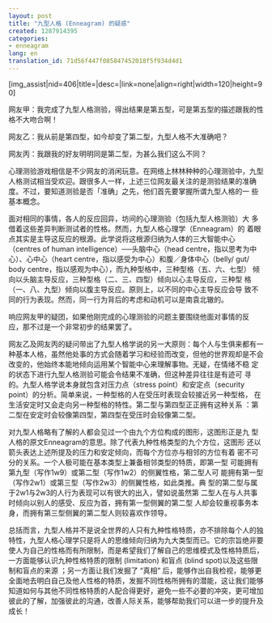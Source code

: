```yaml
---
layout: post
title: "九型人格 (Enneagram) 的疑惑"
created: 1287914395
categories:
- enneagram
lang: en
translation_id: 71d56f447f085847452018f5f934d4d1
---
```

<!--break-->
[img_assist|nid=406|title=|desc=|link=none|align=right|width=120|height=90]<p>网友甲：我完成了九型人格测验，得出结果是第五型，可是第五型的描述跟我的性格不大吻合啊！</p>
<p>网友乙：我从前是第四型，如今却变了第二型，九型人格不大准确吧？</p>
<p>网友丙：我跟我的好友明明同是第二型，为甚么我们这么不同？</p>

<p>心理测验游戏相信是不少网友的消闲玩意。在网络上林林种种的心理测验中，九型人格测试相当受欢迎。跟很多人一样，上述三位网友最关注的是测验结果的准确度。不过，要知道测验是否「准确」之先，他们首先要掌握所谓九型人格的一
些基本概念。</p>

<p>面对相同的事情，各人的反应回异，坊间的心理测验（包括九型人格测验）大
多借着这些差异判断测试者的性格。然而，九型人格心理学（Enneagram）的
着眼点其实是主导这反应的根源。此学说将这根源归纳为人体的三大智能中心
（centres of human intelligence）──头脑中心（head centre，指以思考为中
心）、心中心（heart centre，指以感受为中心）和腹／身体中心（belly/ gut/
body centre，指以感观为中心），而九种型格中，三种型格（五、六、七型）
倾向以头脑主导反应，三种型格（二、三、四型）倾向以心主导反应，三种型
格（一、八、九型）倾向以腹主导反应。原则上，以不同的中心主导反应会导
致不同的行为表现。然而，同一行为背后的考虑和动机可以是南袁北辙的。</p>

<p>响应网友甲的疑团，如果他刚完成的心理测验的问题主要围绕他面对事情的反
应，那不过是一个非常初步的结果罢了。</p>

<p>网友乙及网友丙的疑问带出了九型人格学说的另一大原则：每个人与生俱来都有一种基本人格，虽然他处事的方式会随着学习和经验而改变，但他的世界观却是不会改变的，他始终本能地倾向运用某个智能中心来理解事物。无疑，在情绪不稳
定的状态下进行九型人格测验可能会令结果不准确，但这种差异往往是有迹可
寻的。九型人格学说本身就包含对压力点（stress point）和安定点（security
point）的分析。简单来说，一种型格的人在受压时表现会较接近另一种型格，
在生活安定时又会走向另一种型格的特性。第二型与第四型正正拥有这种关系
：第二型在安定时会较像第四型，第四型在受压时会较像第二型。</p>

<p>对九型人格略有了解的人都会见过一个由九个方位构成的图形，这图形正是九
型人格的原文Enneagram的意思。除了代表九种性格类型的九个方位，这图形
还以箭头表达上述所提及的压力和安定倾向，而每个方位亦与相邻的方位有着
密不可分的关系。一个人极可能在基本类型上兼备相邻类型的特质，即第一型
可能拥有第九型（写作1w9）或第二型（写作1w2）的侧翼性格，第二型人可
能拥有第一型（写作2w1）或第三型（写作2w3）的侧翼性格，如此类推。典
型的第二型与属于2w1与2w3的人行为表现可以有很大的出入，譬如说虽然第
二型人在与人共事时倾向以别人的感受、反应为首，拥有第一型侧翼的第二型
人却会较重视事务本身，而拥有第三型侧翼的第二型人则较喜欢作领导。</p>

<p>总括而言，九型人格并不是说全世界的人只有九种性格特质，亦不排除每个人的独特性，九型人格心理学只是将人的思维倾向归纳为九大类型而已。它的宗旨绝非要使人为自己的性格而有所限制，而是希望我们了解自己的思维模式及性格特质后，一方面能够认识九种性格特质的限制 (limitation) 和盲点 (blind spot)以及这些限制和盲点的来源 ；另一方面让我们发掘了 “真相” 后，能够作出自我检视，能够更全面地去明白自己及他人性格的特质，发掘不同性格所拥有的潜能，这让我们能够知道如何与其他不同性格特质的人配合得更好，避免一些不必要的冲突，更可增加彼此的了解，加强彼此的沟通，改善人际关系，能够帮助我们可以进一步的提升及成长！ </p>
